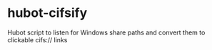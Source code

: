 # hubot-cifsify
Hubot script to listen for Windows share paths and convert them to clickable cifs:// links
